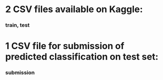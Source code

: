 # 2 CSV files available on Kaggle:
### train, test
# 1 CSV file for submission of predicted classification on test set:
### submission
